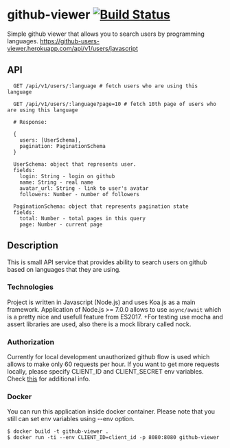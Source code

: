 # github-viewer [![Build Status](https://travis-ci.org/tadjik1/github-viewer.svg?branch=master)](https://travis-ci.org/tadjik1/github-viewer)
Simple github viewer that allows you to search users by programming languages.
https://github-users-viewer.herokuapp.com/api/v1/users/javascript

## API
```
  GET /api/v1/users/:language # fetch users who are using this language

  GET /api/v1/users/:language?page=10 # fetch 10th page of users who are using this language

  # Response:

  {
    users: [UserSchema],
    pagination: PaginationSchema
  }

  UserSchema: object that represents user.
  fields:
    login: String - login on github
    name: String - real name
    avatar_url: String - link to user's avatar
    followers: Number - number of followers

  PaginationSchema: object that represents pagination state
  fields:
    total: Number - total pages in this query
    page: Number - current page
```

## Description
This is small API service that provides ability to search users on github based on languages that they are using.
### Technologies
Project is written in Javascript (Node.js) and uses Koa.js as a main framework. Application of Node.js >= 7.0.0 allows to use `async/await` which is a pretty nice and usefull feature from ES2017.
+For testing use mocha and assert libraries are used, also there is a mock library called nock.

### Authorization
Currently for local development unauthorized github flow is used which allows to make only 60 requests per hour. If you want to get more requests locally, please specify CLIENT_ID and CLIENT_SECRET env variables. Check [this](https://developer.github.com/v3/#rate-limiting) for additional info.

### Docker
You can run this application inside docker container. Please note that you still can set env variables using --env option.
```
$ docker build -t github-viewer .
$ docker run -ti --env CLIENT_ID=client_id -p 8080:8080 github-viewer
```
